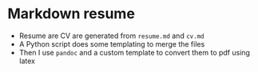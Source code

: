 # Markdown resume

* Resume are CV are generated from `resume.md` and `cv.md`
* A Python script does some templating to merge the files
* Then I use `pandoc` and a custom template to convert them to pdf using latex